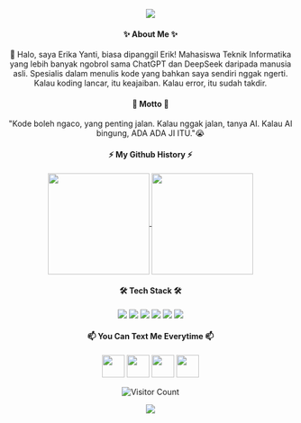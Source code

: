 

<!--
**friedchickenn/friedchickenn** is a ✨ _special_ ✨ repository because its `README.md` (this file) appears on your GitHub profile.

Here are some ideas to get you started:

- 🔭 I’m currently working on ...
- 🌱 I’m currently learning ...
- 📫 How to reach me: ...
- 😄 Pronouns: ...
- ⚡ Fun fact: ...
-->
<p align="center"> 
  <img src="https://capsule-render.vercel.app/api?type=waving&animation=fadeIn&color=gradient&height=100&section=header&text=AnnyeongYeorobuun!👋&fontSize=50&textColor=white" />
</p>
<h4 align="center"> ✨ About Me ✨ </h4>
<p align="center">
 👋 Halo, saya Erika Yanti, biasa dipanggil Erik! Mahasiswa Teknik Informatika yang lebih banyak ngobrol sama ChatGPT dan DeepSeek daripada manusia asli. Spesialis dalam menulis kode yang bahkan saya sendiri nggak ngerti. Kalau koding lancar, itu keajaiban. Kalau error, itu sudah takdir.
</p>

<h4 align="center"> 🔧 Motto 🔧 </h4>
<p align="center">
  "Kode boleh ngaco, yang penting jalan. Kalau nggak jalan, tanya AI. Kalau AI bingung, ADA ADA JI ITU."😭
</p>

<h4 align="center"> ⚡ My Github History ⚡ </h4>

<p align="center">
  <a href="https://github.com/friedchickenn/github-readme-stats">
  <img height=180 align="center" src="https://github-readme-stats.vercel.app/api?username=friedchickenn&theme=transparent" />
</a>
<a href="https://github.com/anuraghazra/convoychat">
  <img height=180 align="center" src="https://github-readme-stats.vercel.app/api/top-langs?username=friedchickenn&layout=compact&langs_count=8&card_width=320&theme=transparent" />
</a>
</p>

<h4 align="center"> 🛠️ Tech Stack 🛠️ </h4>
<p align="center">
  <img src="https://img.shields.io/badge/JavaScript-F7DF1E?style=for-the-badge&logo=javascript&logoColor=black" />
  <img src="https://img.shields.io/badge/Python-3776AB?style=for-the-badge&logo=python&logoColor=white" />
  <img src="https://img.shields.io/badge/Java-ED8B00?style=for-the-badge&logo=openjdk&logoColor=white" />
  <img src="https://img.shields.io/badge/HTML5-E34F26?style=for-the-badge&logo=html5&logoColor=white" />
  <img src="https://img.shields.io/badge/CSS3-1572B6?style=for-the-badge&logo=css3&logoColor=white" />
  <img src="https://img.shields.io/badge/React-20232A?style=for-the-badge&logo=react&logoColor=61DAFB" />
</p>

<h4 align="center"> 📫 You Can Text Me Everytime 📫 </h4>
<p align="center">
 <a href="https://www.instagram.com/erykthvren/"><img height="40" src="https://cdn2.iconfinder.com/data/icons/social-media-applications/64/social_media_applications_3-instagram-64.png"/></a>
  <a href="https://www.linkedin.com/in/erika-yanti-6a11a321a"> <img height="40" src="https://cdn2.iconfinder.com/data/icons/social-media-2285/512/1_Linkedin_unofficial_colored_svg-64.png"/></a>
  <a href="https://www.facebook.com/profile.php?id=100041683242086"><img height="40" src="https://cdn1.iconfinder.com/data/icons/logotypes/32/square-facebook-64.png"/></a>
  <a href="https://discord.com/users/862331788529762314"> <img height="40" src="https://cdn2.iconfinder.com/data/icons/gaming-platforms-squircle/250/discord_squircle-64.png"/></a>
</p>

<p align="center">
  <img src="https://hits.seeyoufarm.com/api/count/incr/badge.svg?url=https://github.com/friedchickenn&count_bg=%2379C83D&title_bg=%23555555&icon=github.svg&icon_color=%23E7E7E7&title=Visitors&edge_flat=false" alt="Visitor Count"/>
</p>

<p align="center"> 
  <img src="https://capsule-render.vercel.app/api?type=waving&animation=fadeIn&color=gradient&height=100&section=footer&fontSize=50&fontColor=auto" />
</p>







